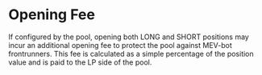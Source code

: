 # Opening Fee

If configured by the pool, opening both LONG and SHORT positions may incur an additional opening fee to protect the pool against MEV-bot frontrunners. This fee is calculated as a simple percentage of the position value and is paid to the LP side of the pool.
